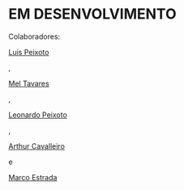 <h1>EM DESENVOLVIMENTO</h1>


<p>Colaboradores: <a href="https://github.com/luisqcpn"><p>Luis Peixoto</p></a>, <a href="https://github.com/melltl"><p>Mel Tavares</p></a>, <a href="https://github.com/LeonardoPS39"><p>Leonardo Peixoto</p></a>, <a href=""><p>Arthur Cavalleiro</p></a> e <a href=""><p>Marco Estrada</p></a></p>
